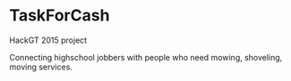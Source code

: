 # TaskForCash
HackGT 2015 project

Connecting highschool jobbers with people who need mowing, shoveling, moving services.
